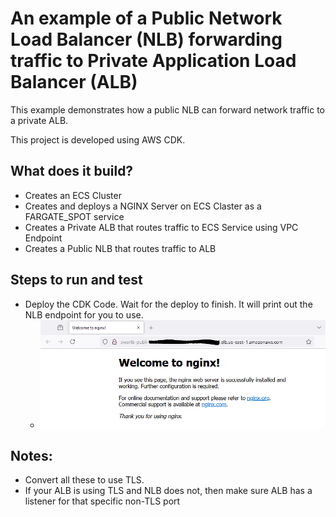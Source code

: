 # An example of a Public Network Load Balancer (NLB) forwarding traffic to Private Application Load Balancer (ALB)

This example demonstrates how a public NLB can forward network traffic to a private ALB.

This project is developed using AWS CDK.

## What does it build?
* Creates an ECS Cluster
* Creates and deploys a NGINX Server on ECS Claster as a FARGATE_SPOT service
* Creates a Private ALB that routes traffic to ECS Service using VPC Endpoint
* Creates a Public NLB that routes traffic to ALB

## Steps to run and test
* Deploy the CDK Code. Wait for the deploy to finish.  It will print out the NLB endpoint for you to use.
  * ![image](nlb-to-alb.PNG "Example of NLB forwarding traffic to ALB")

## Notes:
* Convert all these to use TLS.
* If your ALB is using TLS and NLB does not, then make sure ALB has a listener for that specific non-TLS port